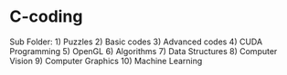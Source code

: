 # C-coding


Sub Folder: 1) Puzzles
2) Basic codes
3) Advanced codes
4) CUDA Programming
5) OpenGL
6) Algorithms
7) Data Structures
8) Computer Vision 
9) Computer Graphics
10) Machine Learning
